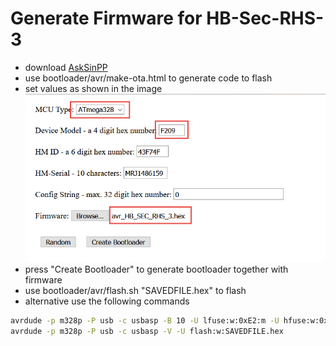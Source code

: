 
# Generate Firmware for HB-Sec-RHS-3

* download [AskSinPP](https://github.com/pa-pa/AskSinPP) 
* use bootloader/avr/make-ota.html to generate code to flash
* set values as shown in the image
  ![Bootloader Settings](GenerateFirmware.png "Generate Firmware")
* press "Create Bootloader" to generate bootloader together with firmware
* use bootloader/avr/flash.sh "SAVEDFILE.hex" to flash
* alternative use the following commands
```bash
avrdude -p m328p -P usb -c usbasp -B 10 -U lfuse:w:0xE2:m -U hfuse:w:0xD0:m -U efuse:w:0xFF:m -U lock:w:0xFF:m
avrdude -p m328p -P usb -c usbasp -V -U flash:w:SAVEDFILE.hex
```
